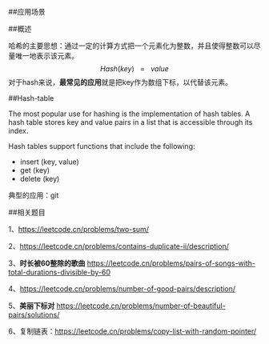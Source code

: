 ##应用场景







##概述

哈希的主要思想：通过一定的计算方式把一个元素化为整数，并且使得整数可以尽量唯一地表示该元素。 
$$
Hash(key)~~~=~~~value
$$
对于hash来说，**最常见的应用**就是把key作为数组下标，以代替该元素。

##Hash-table

The most popular use for hashing is the implementation of hash tables. A hash table stores key and value pairs in a list that is accessible through its index.

Hash tables support functions that include the following:

- insert (key, value)
- get (key)
- delete (key)



典型的应用：git



##相关题目

1、https://leetcode.cn/problems/two-sum/

2、https://leetcode.cn/problems/contains-duplicate-ii/description/

3、**时长被60整除的歌曲** https://leetcode.cn/problems/pairs-of-songs-with-total-durations-divisible-by-60

4、https://leetcode.cn/problems/number-of-good-pairs/description/

5、**美丽下标对** https://leetcode.cn/problems/number-of-beautiful-pairs/solutions/

6、复制链表：https://leetcode.cn/problems/copy-list-with-random-pointer/

